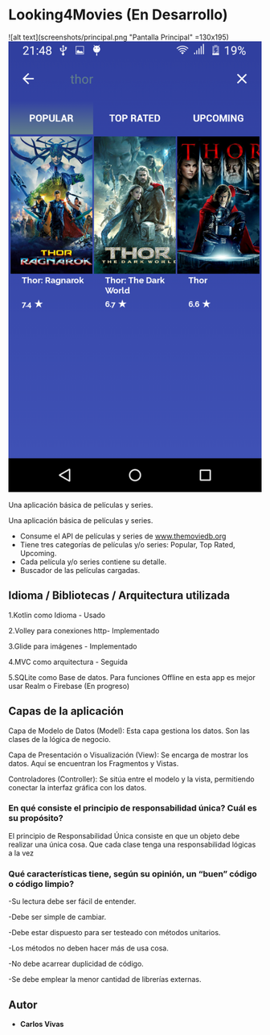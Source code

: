 # Looking4Movies (En Desarrollo)

![alt text](screenshots/principal.png "Pantalla Principal" =130x195)
![alt text](screenshots/buscador.png "Buscador")

Una aplicación básica de películas y series.

Una aplicación básica de películas y series.
- Consume el API de películas y series de www.themoviedb.org
- Tiene tres categorías de películas y/o series: Popular, Top Rated, Upcoming.
- Cada película y/o series contiene su detalle.
- Buscador de las películas cargadas.


##   Idioma / Bibliotecas / Arquitectura utilizada


1.Kotlin como Idioma - Usado

2.Volley para conexiones http- Implementado

3.Glide para imágenes - Implementado

4.MVC como arquitectura - Seguida

5.SQLite como Base de datos. Para funciones Offline en esta app es mejor usar Realm o Firebase (En progreso)


## Capas de la aplicación

Capa de Modelo de Datos (Model): Esta capa gestiona los datos. Son las clases de la lógica de negocio.

Capa de Presentación o Visualización (View): Se encarga de mostrar los datos. Aquí se encuentran los Fragmentos y Vistas. 

Controladores (Controller): Se sitúa entre el modelo y la vista, permitiendo conectar la interfaz gráfica con los datos.


### En qué consiste el principio de responsabilidad única? Cuál es su propósito?

El principio de Responsabilidad Única consiste en que un objeto debe realizar una única cosa.
Que cada clase tenga una responsabilidad lógicas a la vez

### Qué características tiene, según su opinión, un “buen” código o código limpio?

-Su lectura debe ser fácil de entender. 

-Debe ser simple de cambiar. 

-Debe estar dispuesto para ser testeado con métodos unitarios. 

-Los métodos no deben hacer más de usa cosa. 

-No debe acarrear duplicidad de código. 

-Se debe emplear la menor cantidad de librerías externas.


## Autor

* **Carlos Vivas** 


